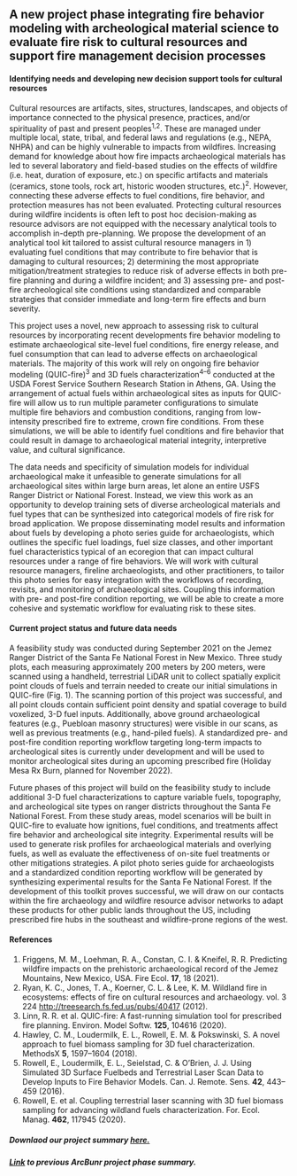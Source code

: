 
## A new project phase integrating fire behavior modeling with archeological material science to evaluate fire risk to cultural resources and support fire management decision processes

#### Identifying needs and developing new decision support tools for cultural resources

Cultural resources are artifacts, sites, structures, landscapes, and objects of importance connected to the physical presence, practices, and/or spirituality of past and present peoples<sup>1,2</sup>. These are managed under multiple local, state, tribal, and federal laws and regulations (e.g., NEPA, NHPA) and can be highly vulnerable to impacts from wildfires. Increasing demand for knowledge about how fire impacts archaeological materials has led to several laboratory and field-based studies on the effects of wildfire (i.e. heat, duration of exposure, etc.) on specific artifacts and materials (ceramics, stone tools, rock art, historic wooden structures, etc.)<sup>2</sup>. However, connecting these adverse effects to fuel conditions, fire behavior, and protection measures has not been evaluated. Protecting cultural resources during wildfire incidents is often left to post hoc decision-making as resource advisors are not equipped with the necessary analytical tools to accomplish in-depth pre-planning. We propose the development of an analytical tool kit tailored to assist cultural resource managers in 1) evaluating fuel conditions that may contribute to fire behavior that is damaging to cultural resources; 2) determining the most appropriate mitigation/treatment strategies to reduce risk of adverse effects in both pre-fire planning and during a wildfire incident; and 3) assessing pre- and post-fire archeological site conditions using standardized and comparable strategies that consider immediate and long-term fire effects and burn severity. 
  
This project uses a novel, new approach to assessing risk to cultural resources by incorporating recent developments fire behavior modeling to estimate archaeological site-level fuel conditions, fire energy release, and fuel consumption that can lead to adverse effects on archaeological materials. The majority of this work will rely on ongoing fire behavior modeling (QUIC-fire)<sup>3</sup> and 3D fuels characterization<sup>4–6</sup> conducted at the USDA Forest Service Southern Research Station in Athens, GA. Using the arrangement of actual fuels within archaeological sites as inputs for QUIC-fire will allow us to run multiple parameter configurations to simulate multiple fire behaviors and combustion conditions, ranging from low-intensity prescribed fire to extreme, crown fire conditions. From these simulations, we will be able to identify fuel conditions and fire behavior that could result in damage to archaeological material integrity, interpretive value, and cultural significance. 

The data needs and specificity of simulation models for individual archaeological make it unfeasible to generate simulations for all archaeological sites within large burn areas, let alone an entire USFS Ranger District or National Forest. Instead, we view this work as an opportunity to develop training sets of diverse archeological materials and fuel types that can be synthesized into categorical models of fire risk for broad application. We propose disseminating model results and information about fuels by developing a photo series guide for archaeologists, which outlines the specific fuel loadings, fuel size classes, and other important fuel characteristics typical of an ecoregion that can impact cultural resources under a range of fire behaviors. We will work with cultural resource managers, fireline archaeologists, and other practitioners, to tailor this photo series for easy integration with the workflows of recording, revisits, and monitoring of archaeological sites. Coupling this information with pre- and post-fire condition reporting, we will be able to create a more cohesive and systematic workflow for evaluating risk to these sites.

#### Current project status and future data needs

A feasibility study was conducted during September 2021 on the Jemez Ranger District of the Santa Fe National Forest in New Mexico. Three study plots, each measuring approximately 200 meters by 200 meters, were scanned using a handheld, terrestrial LiDAR unit to collect spatially explicit point clouds of fuels and terrain needed to create our initial simulations in QUIC-fire (Fig. 1). The scanning portion of this project was successful, and all point clouds contain sufficient point density and spatial coverage to build voxelized, 3-D fuel inputs. Additionally, above ground archaeological features (e.g., Puebloan masonry structures) were visible in our scans, as well as previous treatments (e.g., hand-piled fuels). A standardized pre- and post-fire condition reporting workflow targeting long-term impacts to archeological sites is currently under development and will be used to monitor archeological sites during an upcoming prescribed fire (Holiday Mesa Rx Burn, planned for November 2022). 
  
Future phases of this project will build on the feasibility study to include additional 3-D fuel characterizations to capture variable fuels, topography, and archeological site types on ranger districts throughout the Santa Fe National Forest. From these study areas, model scenarios will be built in QUIC-fire to evaluate how ignitions, fuel conditions, and treatments affect fire behavior and archeological site integrity. Experimental results will be used to generate risk profiles for archaeological materials and overlying fuels, as well as evaluate the effectiveness of on-site fuel treatments or other mitigations strategies. A pilot photo series guide for archaeologists and a standardized condition reporting workflow will be generated by synthesizing experimental results for the Santa Fe National Forest. If the development of this toolkit proves successful, we will draw on our contacts within the fire archaeology and wildfire resource advisor networks to adapt these products for other public lands throughout the US, including prescribed fire hubs in the southeast and wildfire-prone regions of the west.

#### References
1.	Friggens, M. M., Loehman, R. A., Constan, C. I. & Kneifel, R. R. Predicting wildfire impacts on the prehistoric archaeological record of the Jemez Mountains, New Mexico, USA. Fire Ecol. **17**, 18 (2021).
2.	Ryan, K. C., Jones, T. A., Koerner, C. L. & Lee, K. M. Wildland fire in ecosystems: effects of fire on cultural resources and archaeology. vol. 3 224 http://treesearch.fs.fed.us/pubs/40417 (2012).
3.	Linn, R. R. et al. QUIC-fire: A fast-running simulation tool for prescribed fire planning. Environ. Model Softw. **125**, 104616 (2020).
4.	Hawley, C. M., Loudermilk, E. L., Rowell, E. M. & Pokswinski, S. A novel approach to fuel biomass sampling for 3D fuel characterization. MethodsX **5**, 1597–1604 (2018).
5.	Rowell, E., Loudermilk, E. L., Seielstad, C. & O’Brien, J. J. Using Simulated 3D Surface Fuelbeds and Terrestrial Laser Scan Data to Develop Inputs to Fire Behavior Models. Can. J. Remote. Sens. **42**, 443–459 (2016).
6.	Rowell, E. et al. Coupling terrestrial laser scanning with 3D fuel biomass sampling for advancing wildland fuels characterization. For. Ecol. Manag. **462**, 117945 (2020).


##### Downlaod our project summary [here.](assets/Adv_wildfire_cultural_resources_toolkit_v1.pdf)

##### [Link](https://www.fs.usda.gov/rmrs/projects/arcburn-methods-quantify-predict-and-manage-fire-effects-cultural-resources) to previous ArcBunr project phase summary.
